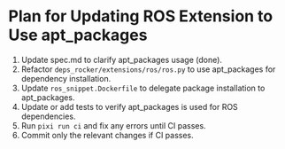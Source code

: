 # Plan for Updating ROS Extension to Use apt_packages

1. Update spec.md to clarify apt_packages usage (done).
2. Refactor `deps_rocker/extensions/ros/ros.py` to use apt_packages for dependency installation.
3. Update `ros_snippet.Dockerfile` to delegate package installation to apt_packages.
4. Update or add tests to verify apt_packages is used for ROS dependencies.
5. Run `pixi run ci` and fix any errors until CI passes.
6. Commit only the relevant changes if CI passes.
